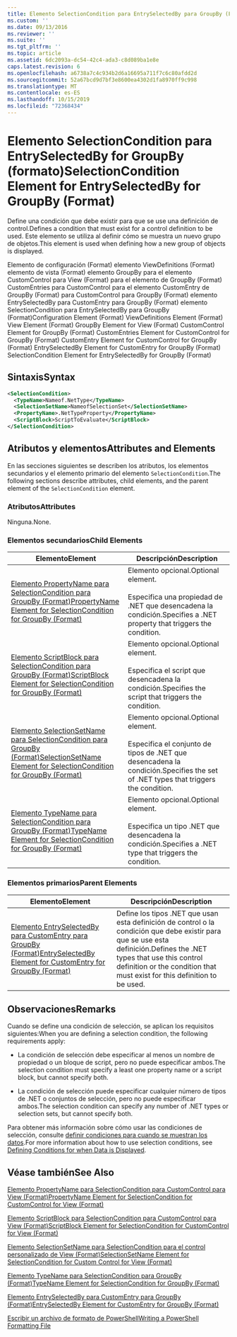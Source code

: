 ```yaml
---
title: Elemento SelectionCondition para EntrySelectedBy para GroupBy (Format) | Microsoft Docs
ms.custom: ''
ms.date: 09/13/2016
ms.reviewer: ''
ms.suite: ''
ms.tgt_pltfrm: ''
ms.topic: article
ms.assetid: 6dc2093a-dc54-42c4-ada3-c8d089ba1e8e
caps.latest.revision: 6
ms.openlocfilehash: a6738a7c4c934b2d6a16695a711f7c6c80afdd2d
ms.sourcegitcommit: 52a67bcd9d7bf3e8600ea4302d1fa8970ff9c998
ms.translationtype: MT
ms.contentlocale: es-ES
ms.lasthandoff: 10/15/2019
ms.locfileid: "72368434"
---
```

# <a name="selectioncondition-element-for-entryselectedby-for-groupby-format"></a><span data-ttu-id="0a329-102">Elemento SelectionCondition para EntrySelectedBy for GroupBy (formato)</span><span class="sxs-lookup"><span data-stu-id="0a329-102">SelectionCondition Element for EntrySelectedBy for GroupBy (Format)</span></span>

<span data-ttu-id="0a329-103">Define una condición que debe existir para que se use una definición de control.</span><span class="sxs-lookup"><span data-stu-id="0a329-103">Defines a condition that must exist for a control definition to be used.</span></span> <span data-ttu-id="0a329-104">Este elemento se utiliza al definir cómo se muestra un nuevo grupo de objetos.</span><span class="sxs-lookup"><span data-stu-id="0a329-104">This element is used when defining how a new group of objects is displayed.</span></span>

<span data-ttu-id="0a329-105">Elemento de configuración (Format) elemento ViewDefinitions (Format) elemento de vista (Format) elemento GroupBy para el elemento CustomControl para View (Format) para el elemento de GroupBy (Format) CustomEntries para CustomControl para el elemento CustomEntry de GroupBy (Format) para CustomControl para GroupBy (Format) elemento EntrySelectedBy para CustomEntry para GroupBy (Format) elemento SelectionCondition para EntrySelectedBy para GroupBy (Format)</span><span class="sxs-lookup"><span data-stu-id="0a329-105">Configuration Element (Format) ViewDefinitions Element (Format) View Element (Format) GroupBy Element for View (Format) CustomControl Element for GroupBy (Format) CustomEntries Element for CustomControl for GroupBy (Format) CustomEntry Element for CustomControl for GroupBy (Format) EntrySelectedBy Element for CustomEntry for GroupBy (Format) SelectionCondition Element for EntrySelectedBy for GroupBy (Format)</span></span>

## <a name="syntax"></a><span data-ttu-id="0a329-106">Sintaxis</span><span class="sxs-lookup"><span data-stu-id="0a329-106">Syntax</span></span>

```xml
<SelectionCondition>
  <TypeName>Nameof.NetType</TypeName>
  <SelectionSetName>NameofSelectionSet</SelectionSetName>
  <PropertyName>.NetTypeProperty</PropertyName>
  <ScriptBlock>ScriptToEvaluate</ScriptBlock>
</SelectionCondition>
```

## <a name="attributes-and-elements"></a><span data-ttu-id="0a329-107">Atributos y elementos</span><span class="sxs-lookup"><span data-stu-id="0a329-107">Attributes and Elements</span></span>

<span data-ttu-id="0a329-108">En las secciones siguientes se describen los atributos, los elementos secundarios y el elemento primario del elemento `SelectionCondition`.</span><span class="sxs-lookup"><span data-stu-id="0a329-108">The following sections describe attributes, child elements, and the parent element of the `SelectionCondition` element.</span></span>

### <a name="attributes"></a><span data-ttu-id="0a329-109">Atributos</span><span class="sxs-lookup"><span data-stu-id="0a329-109">Attributes</span></span>

<span data-ttu-id="0a329-110">Ninguna.</span><span class="sxs-lookup"><span data-stu-id="0a329-110">None.</span></span>

### <a name="child-elements"></a><span data-ttu-id="0a329-111">Elementos secundarios</span><span class="sxs-lookup"><span data-stu-id="0a329-111">Child Elements</span></span>

|<span data-ttu-id="0a329-112">Elemento</span><span class="sxs-lookup"><span data-stu-id="0a329-112">Element</span></span>|<span data-ttu-id="0a329-113">Descripción</span><span class="sxs-lookup"><span data-stu-id="0a329-113">Description</span></span>|
|-------------|-----------------|
|[<span data-ttu-id="0a329-114">Elemento PropertyName para SelectionCondition para GroupBy (Format)</span><span class="sxs-lookup"><span data-stu-id="0a329-114">PropertyName Element for SelectionCondition for GroupBy (Format)</span></span>](./propertyname-element-for-selectioncondition-for-groupby-format.md)|<span data-ttu-id="0a329-115">Elemento opcional.</span><span class="sxs-lookup"><span data-stu-id="0a329-115">Optional element.</span></span><br /><br /> <span data-ttu-id="0a329-116">Especifica una propiedad de .NET que desencadena la condición.</span><span class="sxs-lookup"><span data-stu-id="0a329-116">Specifies a .NET property that triggers the condition.</span></span>|
|[<span data-ttu-id="0a329-117">Elemento ScriptBlock para SelectionCondition para GroupBy (Format)</span><span class="sxs-lookup"><span data-stu-id="0a329-117">ScriptBlock Element for SelectionCondition for GroupBy (Format)</span></span>](./scriptblock-element-for-selectioncondition-for-entryselectedby-for-groupby-format.md)|<span data-ttu-id="0a329-118">Elemento opcional.</span><span class="sxs-lookup"><span data-stu-id="0a329-118">Optional element.</span></span><br /><br /> <span data-ttu-id="0a329-119">Especifica el script que desencadena la condición.</span><span class="sxs-lookup"><span data-stu-id="0a329-119">Specifies the script that triggers the condition.</span></span>|
|[<span data-ttu-id="0a329-120">Elemento SelectionSetName para SelectionCondition para GroupBy (Format)</span><span class="sxs-lookup"><span data-stu-id="0a329-120">SelectionSetName Element for SelectionCondition for GroupBy (Format)</span></span>](./selectionsetname-element-for-selectioncondition-for-groupby-format.md)|<span data-ttu-id="0a329-121">Elemento opcional.</span><span class="sxs-lookup"><span data-stu-id="0a329-121">Optional element.</span></span><br /><br /> <span data-ttu-id="0a329-122">Especifica el conjunto de tipos de .NET que desencadena la condición.</span><span class="sxs-lookup"><span data-stu-id="0a329-122">Specifies the set of .NET types that triggers the condition.</span></span>|
|[<span data-ttu-id="0a329-123">Elemento TypeName para SelectionCondition para GroupBy (Format)</span><span class="sxs-lookup"><span data-stu-id="0a329-123">TypeName Element for SelectionCondition for GroupBy  (Format)</span></span>](./typename-element-for-selectioncondition-for-groupby-format.md)|<span data-ttu-id="0a329-124">Elemento opcional.</span><span class="sxs-lookup"><span data-stu-id="0a329-124">Optional element.</span></span><br /><br /> <span data-ttu-id="0a329-125">Especifica un tipo .NET que desencadena la condición.</span><span class="sxs-lookup"><span data-stu-id="0a329-125">Specifies a .NET type that triggers the condition.</span></span>|

### <a name="parent-elements"></a><span data-ttu-id="0a329-126">Elementos primarios</span><span class="sxs-lookup"><span data-stu-id="0a329-126">Parent Elements</span></span>

|<span data-ttu-id="0a329-127">Elemento</span><span class="sxs-lookup"><span data-stu-id="0a329-127">Element</span></span>|<span data-ttu-id="0a329-128">Descripción</span><span class="sxs-lookup"><span data-stu-id="0a329-128">Description</span></span>|
|-------------|-----------------|
|[<span data-ttu-id="0a329-129">Elemento EntrySelectedBy para CustomEntry para GroupBy (Format)</span><span class="sxs-lookup"><span data-stu-id="0a329-129">EntrySelectedBy Element for CustomEntry for GroupBy (Format)</span></span>](./entryselectedby-element-for-customentry-for-groupby-format.md)|<span data-ttu-id="0a329-130">Define los tipos .NET que usan esta definición de control o la condición que debe existir para que se use esta definición.</span><span class="sxs-lookup"><span data-stu-id="0a329-130">Defines the .NET types that use this control definition or the condition that must exist for this definition to be used.</span></span>|

## <a name="remarks"></a><span data-ttu-id="0a329-131">Observaciones</span><span class="sxs-lookup"><span data-stu-id="0a329-131">Remarks</span></span>

<span data-ttu-id="0a329-132">Cuando se define una condición de selección, se aplican los requisitos siguientes:</span><span class="sxs-lookup"><span data-stu-id="0a329-132">When you are defining a selection condition, the following requirements apply:</span></span>

- <span data-ttu-id="0a329-133">La condición de selección debe especificar al menos un nombre de propiedad o un bloque de script, pero no puede especificar ambos.</span><span class="sxs-lookup"><span data-stu-id="0a329-133">The selection condition must specify a least one property name or a script block, but cannot specify both.</span></span>

- <span data-ttu-id="0a329-134">La condición de selección puede especificar cualquier número de tipos de .NET o conjuntos de selección, pero no puede especificar ambos.</span><span class="sxs-lookup"><span data-stu-id="0a329-134">The selection condition can specify any number of .NET types or selection sets, but cannot specify both.</span></span>

<span data-ttu-id="0a329-135">Para obtener más información sobre cómo usar las condiciones de selección, consulte [definir condiciones para cuando se muestran los datos](./defining-conditions-for-displaying-data.md).</span><span class="sxs-lookup"><span data-stu-id="0a329-135">For more information about how to use selection conditions, see [Defining Conditions for when Data is Displayed](./defining-conditions-for-displaying-data.md).</span></span>

## <a name="see-also"></a><span data-ttu-id="0a329-136">Véase también</span><span class="sxs-lookup"><span data-stu-id="0a329-136">See Also</span></span>

[<span data-ttu-id="0a329-137">Elemento PropertyName para SelectionCondition para CustomControl para View (Format)</span><span class="sxs-lookup"><span data-stu-id="0a329-137">PropertyName Element for SelectionCondition for CustomControl for View (Format)</span></span>](./propertyname-element-for-selectioncondition-for-customcontrol-for-view-format.md)

[<span data-ttu-id="0a329-138">Elemento ScriptBlock para SelectionCondition para CustomControl para View (Format)</span><span class="sxs-lookup"><span data-stu-id="0a329-138">ScriptBlock Element for SelectionCondition for CustomControl for View (Format)</span></span>](./scriptblock-element-for-selectioncondition-for-customcontrol-for-view-format.md)

[<span data-ttu-id="0a329-139">Elemento SelectionSetName para SelectionCondition para el control personalizado de View (Format)</span><span class="sxs-lookup"><span data-stu-id="0a329-139">SelectionSetName Element for SelectionCondition for Custom Control for View (Format)</span></span>](./selectionsetname-element-for-selectioncondition-for-customcontrol-for-view-format.md)

[<span data-ttu-id="0a329-140">Elemento TypeName para SelectionCondition para GroupBy (Format)</span><span class="sxs-lookup"><span data-stu-id="0a329-140">TypeName Element for SelectionCondition for GroupBy  (Format)</span></span>](./typename-element-for-selectioncondition-for-groupby-format.md)

[<span data-ttu-id="0a329-141">Elemento EntrySelectedBy para CustomEntry para GroupBy (Format)</span><span class="sxs-lookup"><span data-stu-id="0a329-141">EntrySelectedBy Element for CustomEntry for GroupBy (Format)</span></span>](./entryselectedby-element-for-customentry-for-groupby-format.md)

[<span data-ttu-id="0a329-142">Escribir un archivo de formato de PowerShell</span><span class="sxs-lookup"><span data-stu-id="0a329-142">Writing a PowerShell Formatting File</span></span>](./writing-a-powershell-formatting-file.md)
